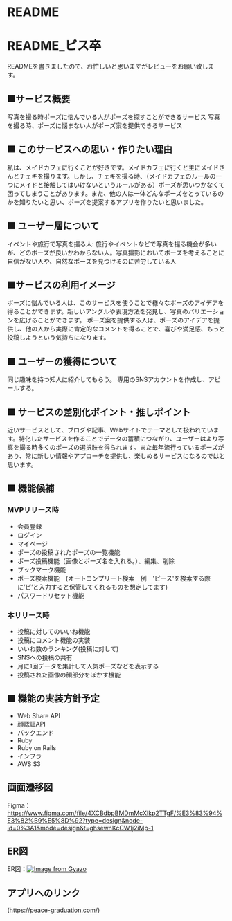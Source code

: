 # README
# README_ピス卒

READMEを書きましたので、お忙しいと思いますがレビューをお願い致します。

## ■サービス概要
写真を撮る時ポーズに悩んでいる人がポーズを探すことができるサービス
写真を撮る時、ポーズに悩まない人がポーズ案を提供できるサービス

## ■ このサービスへの思い・作りたい理由
私は、メイドカフェに行くことが好きです。メイドカフェに行くと主にメイドさんとチェキを撮ります。しかし、チェキを撮る時、（メイドカフェのルールの一つにメイドと接触してはいけないというルールがある）ポーズが思いつかなくて困ってしまうことがあります。また、他の人は一体どんなポーズをとっているのかを知りたいと思い、ポーズを提案するアプリを作りたいと思いました。

## ■ ユーザー層について
イベントや旅行で写真を撮る人: 旅行やイベントなどで写真を撮る機会が多いが、どのポーズが良いかわからない人。写真撮影においてポーズを考えることに自信がない人や、自然なポーズを見つけるのに苦労している人

## ■サービスの利用イメージ
ポーズに悩んでいる人は、このサービスを使うことで様々なポーズのアイデアを得ることができます。新しいアングルや表現方法を発見し、写真のバリエーションを広げることができます。
ポーズ案を提供する人は、ポーズのアイデアを提供し、他の人から実際に肯定的なコメントを得ることで、喜びや満足感、もっと投稿しようという気持ちになります。

## ■ ユーザーの獲得について
同じ趣味を持つ知人に紹介してもらう。
専用のSNSアカウントを作成し、アピールする。

## ■ サービスの差別化ポイント・推しポイント
近いサービスとして、ブログや記事、Webサイトでテーマとして扱われています。特化したサービスを作ることでデータの蓄積につながり、ユーザーはより写真を撮る時多くのポーズの選択肢を得られます。また毎年流行っているポーズがあり、常に新しい情報やアプローチを提供し、楽しめるサービスになるのではと思います。

## ■ 機能候補
### MVPリリース時
 
- 会員登録
- ログイン
- マイページ
- ポーズの投稿されたポーズの一覧機能
- ポーズ投稿機能（画像とポーズ名を入れる。）、編集、削除　
- ブックマーク機能　
- ポーズ検索機能　(オートコンプリート検索　例　'ピース'を検索する際に’ピ’と入力すると保管してくれるものを想定してます)
- パスワードリセット機能

### 本リリース時
- 投稿に対してのいいね機能
- 投稿にコメント機能の実装
- いいね数のランキング(投稿に対して)
- SNSへの投稿の共有
- 月に1回データを集計して人気ポーズなどを表示する
- 投稿された画像の顔部分をぼかす機能 


## ■ 機能の実装方針予定
- Web Share API
- 顔認証API
- バックエンド
- Ruby
- Ruby on Rails
- インフラ
- AWS S3

## 画面遷移図
Figma：https://www.figma.com/file/4XCBdbpBMDmMcXIkp2TTgF/%E3%83%94%E3%82%B9%E5%8D%92?type=design&node-id=0%3A1&mode=design&t=ghsewnKcCW1j2iMp-1

## ER図
ER図：[![Image from Gyazo](https://i.gyazo.com/c4c67c196b8245ea2015e2cdee492be3.png)](https://gyazo.com/c4c67c196b8245ea2015e2cdee492be3)

## アプリへのリンク
(https://peace-graduation.com/)